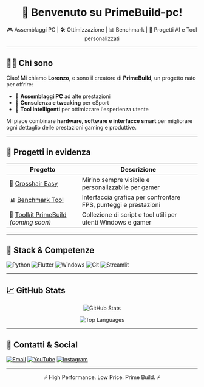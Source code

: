 <h1 align="center">👋 Benvenuto su PrimeBuild-pc!</h1>

<p align="center">
🎮 Assemblaggi PC | 🛠️ Ottimizzazione | 📊 Benchmark | 🧠 Progetti AI e Tool personalizzati  
</p>

---

## 🧑‍💻 Chi sono

Ciao! Mi chiamo **Lorenzo**, e sono il creatore di **PrimeBuild**, un progetto nato per offrire:
- 🧩 **Assemblaggi PC** ad alte prestazioni
- 🧠 **Consulenza e tweaking** per eSport
- 🧪 **Tool intelligenti** per ottimizzare l'esperienza utente

Mi piace combinare **hardware, software e interfacce smart** per migliorare ogni dettaglio delle prestazioni gaming e produttive.

---

## 🚀 Progetti in evidenza

| Progetto | Descrizione |
|---------|-------------|
| 🎯 [Crosshair Easy](https://github.com/PrimeBuild-pc/Crosshair-Easy) | Mirino sempre visibile e personalizzabile per gamer |
| 📊 [Benchmark Tool](https://github.com/PrimeBuild-pc/BenchmarkTool) | Interfaccia grafica per confrontare FPS, punteggi e prestazioni |
| 🧰 [Toolkit PrimeBuild](https://github.com/PrimeBuild-pc/Toolkit) *(coming soon)* | Collezione di script e tool utili per utenti Windows e gamer |

---

## 🧵 Stack & Competenze

![Python](https://img.shields.io/badge/-Python-3776AB?logo=python&logoColor=white&style=for-the-badge)
![Flutter](https://img.shields.io/badge/-Flutter-02569B?logo=flutter&logoColor=white&style=for-the-badge)
![Windows](https://img.shields.io/badge/-Windows-0078D6?logo=windows&logoColor=white&style=for-the-badge)
![Git](https://img.shields.io/badge/-Git-F05032?logo=git&logoColor=white&style=for-the-badge)
![Streamlit](https://img.shields.io/badge/-Streamlit-FF4B4B?logo=streamlit&logoColor=white&style=for-the-badge)

---

## 📈 GitHub Stats

<p align="center">
  <img src="https://github-readme-stats.vercel.app/api?username=PrimeBuild-pc&show_icons=true&theme=tokyonight" alt="GitHub Stats"/>
</p>
<p align="center">
  <img src="https://github-readme-stats.vercel.app/api/top-langs/?username=PrimeBuild-pc&layout=compact&theme=tokyonight" alt="Top Languages"/>
</p>

---

## 🔗 Contatti & Social

[![Email](https://img.shields.io/badge/-Email-D14836?style=flat-square&logo=gmail&logoColor=white)](mailto:tuamail@example.com)
[![YouTube](https://img.shields.io/badge/-YouTube-FF0000?style=flat-square&logo=youtube&logoColor=white)](https://youtube.com/@primebuild)
[![Instagram](https://img.shields.io/badge/-Instagram-E4405F?style=flat-square&logo=instagram&logoColor=white)](https://instagram.com/primebuild.pc)

---

<p align="center">⚡ High Performance. Low Price. Prime Build. ⚡</p>
